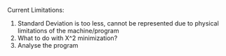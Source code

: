 Current Limitations:
1. Standard Deviation is too less, cannot be represented due to physical limitations of the machine/program
2. What to do with X^2 minimization?
3. Analyse the program